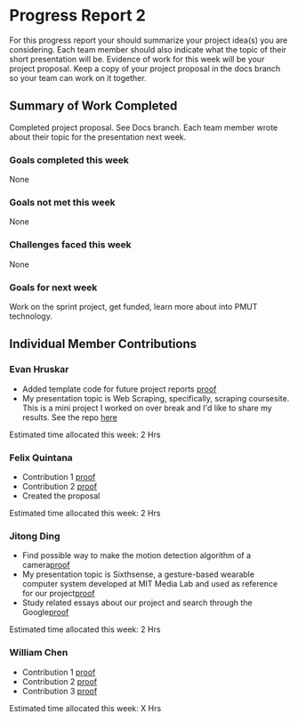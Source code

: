 # Progress Report 2

For this progress report your should summarize your project idea(s) you are considering. Each team member should also indicate what the topic of their short presentation will be. Evidence of work for this week will be your project proposal. Keep a copy of your project proposal in the docs branch so your team can work on it together.

## Summary of Work Completed

Completed project proposal. See Docs branch. Each team member wrote about their topic for the presentation next week.

### Goals completed this week

None

### Goals not met this week

None

### Challenges faced this week

None

### Goals for next week

Work on the sprint project, get funded, learn more about into PMUT technology.

## Individual Member Contributions

### Evan Hruskar

- Added template code for future project reports [proof](748d1bf505bd3ffe5d8c18d90f2f556b8f9dce0f) 
- My presentation topic is Web Scraping, specifically, scraping coursesite. This is a mini project I worked on over break and I'd like to share my results. See the repo [here](https://github.com/7e11/Coursesite-scraper) 

Estimated time allocated this week: 2 Hrs

### Felix Quintana

- Contribution 1 [proof](0bbc0714fbd473a96e9cfe0d90aa9f4b9fc2a6b9) 
- Contribution 2 [proof](04d26fa5d9eb705e52c7d1b1b672c4787af94ed7) 
- Created the proposal

Estimated time allocated this week: 2 Hrs

### Jitong Ding

- Find possible way to make the motion detection algorithm of a camera[proof](https://en.wikipedia.org/wiki/Foreground_detection#Using_frame_differencing) 
- My presentation topic is Sixthsense, a gesture-based wearable computer system developed at MIT Media Lab and used as reference for our project[proof](https://www.youtube.com/watch?v=YrtANPtnhyg) 
- Study related essays about our project and search through the Google[proof](https://github.com/7e11/Capstone/tree/master/backgroundPapers)

Estimated time allocated this week:  2 Hrs

### William Chen

- Contribution 1 [proof](link) 
- Contribution 2 [proof](link) 
- Contribution 3 [proof](link)

Estimated time allocated this week: X Hrs
